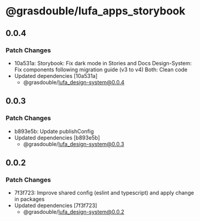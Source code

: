 # @grasdouble/lufa_apps_storybook

## 0.0.4

### Patch Changes

- 10a531a: Storybook: Fix dark mode in Stories and Docs
  Design-System: Fix components following migration guide (v3 to v4)
  Both: Clean code
- Updated dependencies [10a531a]
  - @grasdouble/lufa_design-system@0.0.4

## 0.0.3

### Patch Changes

- b893e5b: Update publishConfig
- Updated dependencies [b893e5b]
  - @grasdouble/lufa_design-system@0.0.3

## 0.0.2

### Patch Changes

- 7f3f723: Improve shared config (eslint and typescript) and apply change in packages
- Updated dependencies [7f3f723]
  - @grasdouble/lufa_design-system@0.0.2
